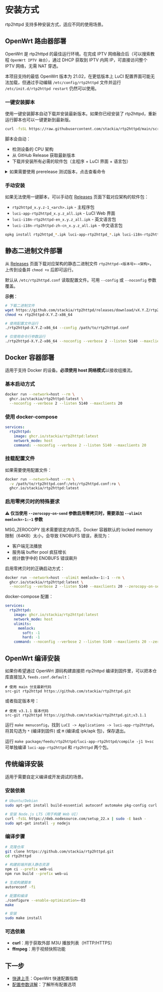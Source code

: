 # 安装方式

rtp2httpd 支持多种安装方式，适应不同的使用场景。

## OpenWrt 路由器部署

OpenWrt 是 rtp2httpd 的最佳运行环境。在完成 IPTV 网络融合后（可以搜索教程 `OpenWrt IPTV 融合`），通过 DHCP 获取到 IPTV 内网 IP，可直接访问整个 IPTV 网络，无需 NAT 穿透。

本项目支持的最低 OpenWrt 版本为 21.02，在更低版本上 LuCI 配置界面可能无法加载，但通过手动编辑 `/etc/config/rtp2httpd` 文件并运行 `/etc/init.d/rtp2httpd restart` 仍然可以使用。

### 一键安装脚本

使用一键安装脚本自动下载并安装最新版本。如果你已经安装了 rtp2httpd，重新运行脚本也可以一键更新到最新版。

```bash
curl -fsSL https://raw.githubusercontent.com/stackia/rtp2httpd/main/scripts/install-openwrt.sh | sh
```

脚本会自动：

- 检测设备的 CPU 架构
- 从 GitHub Release 获取最新版本
- 下载并安装所有必需的软件包（主程序 + LuCI 界面 + 语言包）

<details>
<summary>如果需要使用 prerelease 测试版本，点击查看命令</summary>

```bash
curl -sSL https://raw.githubusercontent.com/stackia/rtp2httpd/main/scripts/install-openwrt.sh | sh -s -- --prerelease
```

</details>

### 手动安装

如果无法使用一键脚本，可以手动在 [Releases](https://github.com/stackia/rtp2httpd/releases) 页面下载对应架构的软件包：

- `rtp2httpd_x.y.z-1_<arch>.ipk` - 主程序包
- `luci-app-rtp2httpd_x.y.z_all.ipk` - LuCI Web 界面
- `luci-i18n-rtp2httpd-en_x.y.z_all.ipk` - 英文语言包
- `luci-i18n-rtp2httpd-zh-cn_x.y.z_all.ipk` - 中文语言包

```bash
opkg install rtp2httpd_*.ipk luci-app-rtp2httpd_*.ipk luci-i18n-rtp2httpd-*.ipk
```

## 静态二进制文件部署

从 [Releases](https://github.com/stackia/rtp2httpd/releases) 页面下载对应架构的静态二进制文件 `rtp2httpd-<版本号>-<架构>`，上传到设备并 `chmod +x` 后即可运行。

默认从 `/etc/rtp2httpd.conf` 读取配置文件。可用 `--config` 或 `--noconfig` 参数覆盖。

**示例**：

```bash
# 下载二进制文件
wget https://github.com/stackia/rtp2httpd/releases/download/vX.Y.Z/rtp2httpd-X.Y.Z-x86_64
chmod +x rtp2httpd-X.Y.Z-x86_64

# 使用配置文件运行
./rtp2httpd-X.Y.Z-x86_64 --config /path/to/rtp2httpd.conf

# 仅使用命令行参数运行
./rtp2httpd-X.Y.Z-x86_64 --noconfig --verbose 2 --listen 5140 --maxclients 20
```

## Docker 容器部署

适用于支持 Docker 的设备。**必须使用 host 网络模式**以接收组播流。

### 基本启动方式

```bash
docker run --network=host --rm \
  ghcr.io/stackia/rtp2httpd:latest \
  --noconfig --verbose 2 --listen 5140 --maxclients 20
```

### 使用 docker-compose

```yaml
services:
  rtp2httpd:
    image: ghcr.io/stackia/rtp2httpd:latest
    network_mode: host
    command: --noconfig --verbose 2 --listen 5140 --maxclients 20
```

### 挂载配置文件

如果需要使用配置文件：

```bash
docker run --network=host --rm \
  -v /path/to/rtp2httpd.conf:/etc/rtp2httpd.conf:ro \
  ghcr.io/stackia/rtp2httpd:latest
```

### 启用零拷贝时的特殊要求

**⚠️ 仅当使用 `--zerocopy-on-send` 参数启用零拷贝时，需要添加 `--ulimit memlock=-1:-1` 参数**

MSG_ZEROCOPY 技术需要锁定内存页。Docker 容器默认的 locked memory 限制（64KB）太小，会导致 ENOBUFS 错误，表现为：

- 客户端无法播放
- 服务端 buffer pool 疯狂增长
- 统计数字中的 ENOBUFS 错误飙升

启用零拷贝时的正确启动方式：

```bash
docker run --network=host --ulimit memlock=-1:-1 --rm \
  ghcr.io/stackia/rtp2httpd:latest \
  --noconfig --verbose 2 --listen 5140 --maxclients 20 --zerocopy-on-send
```

docker-compose 配置：

```yaml
services:
  rtp2httpd:
    image: ghcr.io/stackia/rtp2httpd:latest
    network_mode: host
    ulimits:
      memlock:
        soft: -1
        hard: -1
    command: --noconfig --verbose 2 --listen 5140 --maxclients 20 --zerocopy-on-send
```

## OpenWrt 编译安装

如果你希望通过 OpenWrt 源码构建直接把 rtp2httpd 编译到固件里，可以把本仓库直接加入 `feeds.conf.default`：

```text
# 使用 main 分支最新代码
src-git rtp2httpd https://github.com/stackia/rtp2httpd.git
```

或者指定版本号：

```text
# 使用 v3.1.1 版本代码
src-git rtp2httpd https://github.com/stackia/rtp2httpd.git;v3.1.1
```

运行 `make menuconfig`，找到 `LuCI -> Applications -> luci-app-rtp2httpd`，将其勾选为 `*` (编译到固件) 或 `M` (编译成 ipk/apk 包)，保存退出。

运行 `make package/feeds/rtp2httpd/luci-app-rtp2httpd/compile -j1 V=sc` 可单独编译 `luci-app-rtp2httpd` 和 `rtp2httpd` 两个包。

## 传统编译安装

适用于需要自定义编译或开发调试的场景。

### 安装依赖

```bash
# Ubuntu/Debian
sudo apt-get install build-essential autoconf automake pkg-config curl

# 安装 Node.js LTS（用于构建 Web UI）
curl -fsSL https://deb.nodesource.com/setup_22.x | sudo -E bash -
sudo apt-get install -y nodejs
```

### 编译步骤

```bash
# 克隆仓库
git clone https://github.com/stackia/rtp2httpd.git
cd rtp2httpd

# 构建前端并嵌入静态资源
npm ci --prefix web-ui
npm run build --prefix web-ui

# 生成构建脚本
autoreconf -fi

# 配置和编译
./configure --enable-optimization=-O3
make

# 安装
sudo make install
```

### 可选依赖

- **curl**：用于获取外部 M3U 播放列表（HTTP/HTTPS）
- **ffmpeg**：用于视频快照功能

## 下一步

- [快速上手](quick-start.md)：OpenWrt 快速配置指南
- [配置参数详解](configuration.md)：了解所有配置选项

